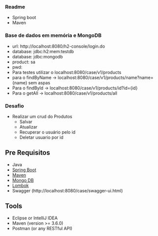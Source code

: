 ### Readme

- Spring boot
- Maven

### Base de dados em memória e MongoDB

- url: http://localhost:8080/h2-console/login.do
- database: jdbc:h2:mem:testdb
- database: jdbc:mongodb
- product: sa
- pwd:
- Para testes utilizar o localhost:8080/case/v1/products
- para o findByName -> localhost:8080/case/v1/products/name?name={name} sem aspas
- Para o findById -> localhost:8080/case/v1/products/id?id={id}
- Para o getAll -> localhost:8080/case/v1/products/all

### Desafio

- Realizar um crud do Produtos
    - Salvar
    - Atualizar
    - Recuperar o usuário pelo id
    - Deletar usuario por id

## Pre Requisitos
- Java
- [Spring Boot](https://spring.io/projects/spring-boot)
- [Maven](https://maven.apache.org/guides/index.html)
- [Mongo DB](https://docs.mongodb.com/guides/)
- [Lombok](https://objectcomputing.com/resources/publications/sett/january-2010-reducing-boilerplate-code-with-project-lombok)
- Swagger (http://localhost:8080/case/swagger-ui.html)

## Tools
- Eclipse or IntelliJ IDEA 
- Maven (version >= 3.6.0)
- Postman (or any RESTful API)


<br/>
